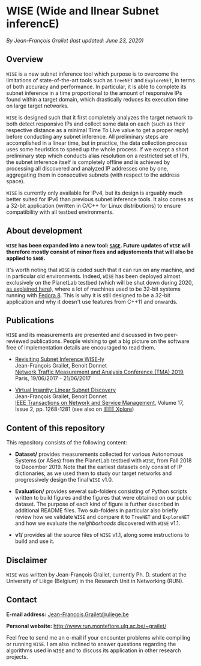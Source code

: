 # WISE (Wide and lInear Subnet inferencE)

*By Jean-François Grailet (last updated: June 23, 2020)*

## Overview

`WISE` is a new subnet inference tool which purpose is to overcome the limitations of state-of-the-art tools such as `TreeNET` and `ExploreNET`, in terms of both accuracy and performance. In particular, it is able to complete its subnet inference in a time proportional to the amount of responsive IPs found within a target domain, which drastically reduces its execution time on large target networks.

`WISE` is designed such that it first completely analyzes the target network to both detect responsive IPs and collect some data on each (such as their respective distance as a minimal Time To Live value to get a proper reply) before conducting any subnet inference. All preliminary steps are accomplished in a linear time, but in practice, the data collection process uses some heuristics to speed up the whole process. If we except a short preliminary step which conducts alias resolution on a restricted set of IPs, the subnet inference itself is completely offline and is achieved by processing all discovered and analyzed IP addresses one by one, aggregating them in consecutive subnets (with respect to the address space).

`WISE` is currently only available for IPv4, but its design is arguably much better suited for IPv6 than previous subnet inference tools. It also comes as a 32-bit application (written in C/C++ for Linux distributions) to ensure compatibility with all testbed environments.

## About development

**`WISE` has been expanded into a new tool: [`SAGE`](https://github.com/JefGrailet/SAGE). Future updates of `WISE` will therefore mostly consist of minor fixes and adjustements that will also be applied to `SAGE`.**

It's worth noting that `WISE` is coded such that it can run on any machine, and in particular old environments. Indeed, `WISE` has been deployed almost exclusively on the PlanetLab testbed (which will be shut down during 2020, [as explained here](https://www.systemsapproach.org/blog/its-been-a-fun-ride)), where a lot of machines used to be 32-bit systems running with [Fedora 8](https://en.wikipedia.org/wiki/Fedora_(operating_system)). This is why it is still designed to be a 32-bit application and why it doesn't use features from C++11 and onwards.

## Publications

`WISE` and its measurements are presented and discussed in two peer-reviewed publications. People wishing to get a big picture on the software free of implementation details are encouraged to read them.

* [Revisiting Subnet Inference WISE-ly](http://www.run.montefiore.ulg.ac.be/~grailet/docs/publications/WISE_TMA_2019.pdf)<br />
  Jean-François Grailet, Benoit Donnet<br />
  [Network Traffic Measurement and Analysis Conference (TMA) 2019](http://tma.ifip.org/2019/), Paris, 19/06/2017 - 21/06/2017

* [Virtual Insanity: Linear Subnet Discovery](http://www.run.montefiore.ulg.ac.be/~grailet/docs/publications/WISE_TNSM_2020.pdf)<br />
  Jean-François Grailet, Benoit Donnet<br />
  [IEEE Transactions on Network and Service Management](https://www.comsoc.org/publications/journals/ieee-tnsm), Volume 17, Issue 2, pp. 1268-1281 (see also on [IEEE Xplore](https://ieeexplore.ieee.org/document/9016121))

## Content of this repository

This repository consists of the following content:

* **Dataset/** provides measurements collected for various Autonomous Systems (or ASes) from the PlanetLab testbed with `WISE`, from Fall 2018 to December 2019. Note that the earliest datasets only consist of IP dictionaries, as we used them to study our target networks and progressively design the final `WISE` v1.0.

* **Evaluation/** provides several sub-folders consisting of Python scripts written to build figures and the figures that were obtained on our public dataset. The purpose of each kind of figure is further described in additional README files. Two sub-folders in particular also briefly review how we validate `WISE` and compare it to `TreeNET` and `ExploreNET` and how we evaluate the _neighborhoods_ discovered with `WISE` v1.1.

* **v1/** provides all the source files of `WISE` v1.1, along some instructions to build and use it.

## Disclaimer

`WISE` was written by Jean-François Grailet, currently Ph. D. student at the University of Liège (Belgium) in the Research Unit in Networking (RUN).

## Contact

**E-mail address:** Jean-Francois.Grailet@uliege.be

**Personal website:** http://www.run.montefiore.ulg.ac.be/~grailet/

Feel free to send me an e-mail if your encounter problems while compiling or running `WISE`. I am also inclined to answer questions regarding the algorithms used in `WISE` and to discuss its application in other research projects.
